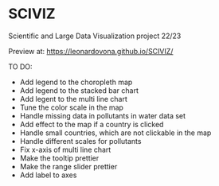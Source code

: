 # SCIVIZ
Scientific and Large Data Visualization project 22/23

Preview at:
https://leonardovona.github.io/SCIVIZ/

TO DO:
- Add legend to the choropleth map
- Add legend to the stacked bar chart
- Add legent to the multi line chart
- Tune the color scale in the map
- Handle missing data in pollutants in water data set
- Add effect to the map if a country is clicked
- Handle small countries, which are not clickable in the map
- Handle different scales for pollutants
- Fix x-axis of multi line chart
- Make the tooltip prettier
- Make the range slider prettier
- Add label to axes